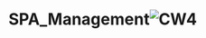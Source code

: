 # SPA_Management![CW4](https://github.com/user-attachments/assets/58337715-99d3-45e6-8f96-b5f728c5e6e2)
